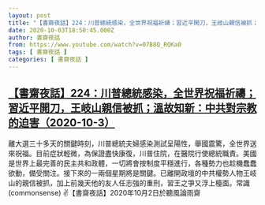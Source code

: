 ```yaml
---
layout: post
title: "【書齋夜話】224：川普總統感染，全世界祝福祈禱；習近平開刀，王岐山親信被抓；溫故知新：中共對宗教的迫害（2020-10-3）"
date: 2020-10-03T18:50:45.000Z
author: 書齋夜話
from: https://www.youtube.com/watch?v=07B8Q_RQKa0
tags: [ 書齋夜話 ]
categories: [ 書齋夜話 ]
---
```

<!--1601751045000-->
[【書齋夜話】224：川普總統感染，全世界祝福祈禱；習近平開刀，王岐山親信被抓；溫故知新：中共對宗教的迫害（2020-10-3）](https://www.youtube.com/watch?v=07B8Q_RQKa0)
------

<div>
離大選三十多天的關鍵時刻，川普總統夫婦感染測試呈陽性，舉國震驚，全世界送來祝福。目前症狀輕微，為保證盡快康復，川普住院，在醫院行使總統職責。美國是世界上最完善的民主共和政體，一切將會按制度平穩進行，各種勢力也趁機蠢蠢欲動，備受關注。接下來的一兩個星期將是關鍵。已離開政壇的中共權勢人物王岐山的親信被抓，加上前幾天他的友人任志強的重刑，習王之爭又浮上檯面。常識(commonsense) ✌【書齋夜話】2020年10月2日於聽風論雨齋
</div>
